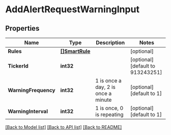 # AddAlertRequestWarningInput

## Properties

Name | Type | Description | Notes
------------ | ------------- | ------------- | -------------
**Rules** | [**[]SmartRule**](SmartRule.md) |  | [optional] 
**TickerId** | **int32** |  | [optional] [default to 913243251]
**WarningFrequency** | **int32** | 1 is once a day, 2 is once a minute | [optional] [default to 1]
**WarningInterval** | **int32** | 1 is once, 0 is repeating | [optional] [default to 1]

[[Back to Model list]](../README.md#documentation-for-models) [[Back to API list]](../README.md#documentation-for-api-endpoints) [[Back to README]](../README.md)


